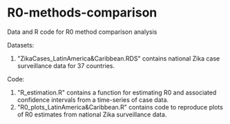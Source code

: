 # R0-methods-comparison

Data and R code for R0 method comparison analysis

Datasets:
1. "ZikaCases_LatinAmerica&Caribbean.RDS" contains national Zika case surveillance data for 37 countries.


Code:
1. "R_estimation.R" contains a function for estimating R0 and associated confidence intervals from a time-series of case data.
2. "R0_plots_LatinAmerica&Caribbean.R" contains code to reproduce plots of R0 estimates from national Zika surveillance data.
